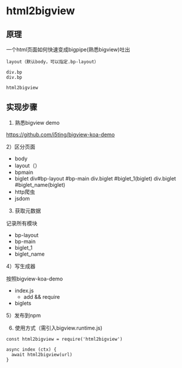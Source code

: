 # html2bigview


## 原理

一个html页面如何快速变成bigpipe(熟悉bigview)吐出 

```
layout（默认body，可以指定.bp-layout）

div.bp
div.bp

html2bigview
```

## 实现步骤

1) 熟悉bigview demo

https://github.com/i5ting/bigview-koa-demo


2）区分页面

- body
- layout（）
- bpmain
- biglet
div#bp-layout
    #bp-main
    div.biglet #biglet_1(biglet)
    div.biglet #biglet_name(biglet)
- http爬虫
- jsdom

3) 获取元数据

记录所有模块

- bp-layout
- bp-main
- biglet_1
- biglet_name

4）写生成器

按照bigview-koa-demo

- index.js
    - add && require
- biglets

5）发布到npm

6) 使用方式（需引入bigview.runtime.js)

```
const html2bigview = require('html2bigview')

async index (ctx) {
  await html2bigview(url)
}
```

